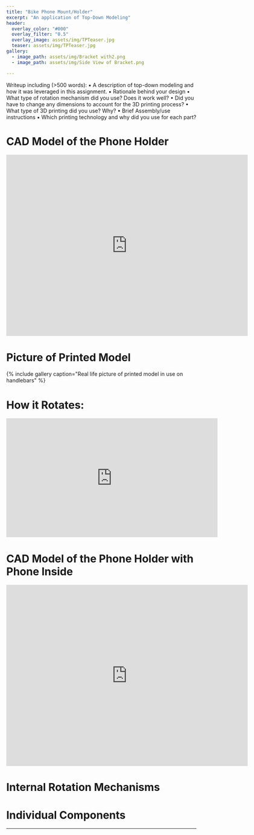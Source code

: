 ```yaml
---
title: "Bike Phone Mount/Holder"
excerpt: "An application of Top-Down Modeling" 
header:
  overlay_color: "#000"
  overlay_filter: "0.5"
  overlay_image: assets/img/TPTeaser.jpg
  teaser: assets/img/TPTeaser.jpg
gallery:
  - image_path: assets/img/Bracket with2.png
  - image_path: assets/img/Side View of Bracket.png

--- 
```


Writeup including (>500 words):
▪ A description of top-down modeling and how it was leveraged in this assignment.
▪ Rationale behind your design
• What type of rotation mechanism did you use? Does it work well?
• Did you have to change any dimensions to account for the 3D
printing process?
• What type of 3D printing did you use? Why?
▪ Brief Assembly/use instructions
▪ Which printing technology and why did you use for each part?

# CAD Model of the Phone Holder

<iframe src="https://vanderbilt643.autodesk360.com/shares/public/SH286ddQT78850c0d8a43672bc1cbf4fc140?mode=embed" width="640" height="480" allowfullscreen="true" webkitallowfullscreen="true" mozallowfullscreen="true"  frameborder="0"></iframe>

# Picture of Printed Model
{% include gallery caption="Real life picture of printed model in use on handlebars" %}

# How it Rotates:

<iframe width="560" height="315" 
    src="https://www.youtube.com/embed/45m8hGkdYrw" 
    frameborder="0" 
    allow="accelerometer; autoplay; clipboard-write; encrypted-media; gyroscope; picture-in-picture" 
    allowfullscreen>
</iframe>

# CAD Model of the Phone Holder with Phone Inside

<iframe src="https://vanderbilt643.autodesk360.com/shares/public/SH286ddQT78850c0d8a4e82600be13efa8e4?mode=embed" width="640" height="480" allowfullscreen="true" webkitallowfullscreen="true" mozallowfullscreen="true"  frameborder="0"></iframe>

# Internal Rotation Mechanisms

# Individual Components

---
